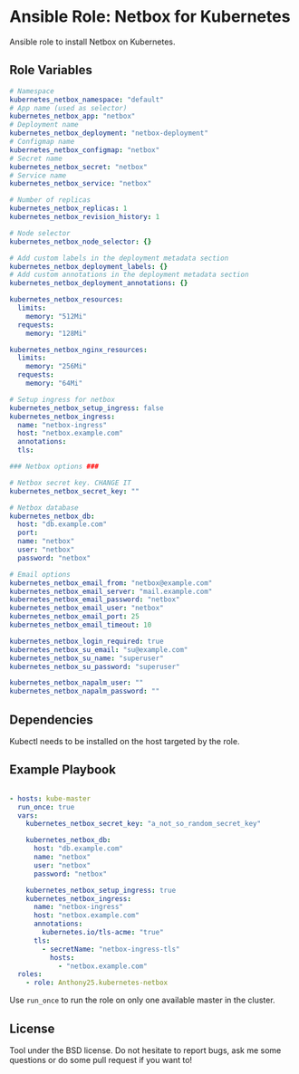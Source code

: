 Ansible Role: Netbox for Kubernetes
===================================

Ansible role to install Netbox on Kubernetes.

Role Variables
--------------

```yaml
# Namespace
kubernetes_netbox_namespace: "default"
# App name (used as selector)
kubernetes_netbox_app: "netbox"
# Deployment name
kubernetes_netbox_deployment: "netbox-deployment"
# Configmap name
kubernetes_netbox_configmap: "netbox"
# Secret name
kubernetes_netbox_secret: "netbox"
# Service name
kubernetes_netbox_service: "netbox"

# Number of replicas
kubernetes_netbox_replicas: 1
kubernetes_netbox_revision_history: 1

# Node selector
kubernetes_netbox_node_selector: {}

# Add custom labels in the deployment metadata section
kubernetes_netbox_deployment_labels: {}
# Add custom annotations in the deployment metadata section
kubernetes_netbox_deployment_annotations: {}

kubernetes_netbox_resources:
  limits:
    memory: "512Mi"
  requests:
    memory: "128Mi"

kubernetes_netbox_nginx_resources:
  limits:
    memory: "256Mi"
  requests:
    memory: "64Mi"

# Setup ingress for netbox
kubernetes_netbox_setup_ingress: false
kubernetes_netbox_ingress:
  name: "netbox-ingress"
  host: "netbox.example.com"
  annotations:
  tls:

### Netbox options ###

# Netbox secret key. CHANGE IT
kubernetes_netbox_secret_key: ""

# Netbox database
kubernetes_netbox_db:
  host: "db.example.com"
  port:
  name: "netbox"
  user: "netbox"
  password: "netbox"

# Email options
kubernetes_netbox_email_from: "netbox@example.com"
kubernetes_netbox_email_server: "mail.example.com"
kubernetes_netbox_email_password: "netbox"
kubernetes_netbox_email_user: "netbox"
kubernetes_netbox_email_port: 25
kubernetes_netbox_email_timeout: 10

kubernetes_netbox_login_required: true
kubernetes_netbox_su_email: "su@example.com"
kubernetes_netbox_su_name: "superuser"
kubernetes_netbox_su_password: "superuser"

kubernetes_netbox_napalm_user: ""
kubernetes_netbox_napalm_password: ""
```

Dependencies
------------

Kubectl needs to be installed on the host targeted by the role.


Example Playbook
----------------

```yaml

- hosts: kube-master
  run_once: true
  vars:
    kubernetes_netbox_secret_key: "a_not_so_random_secret_key"

    kubernetes_netbox_db:
      host: "db.example.com"
      name: "netbox"
      user: "netbox"
      password: "netbox"

    kubernetes_netbox_setup_ingress: true
    kubernetes_netbox_ingress:
      name: "netbox-ingress"
      host: "netbox.example.com"
      annotations:
        kubernetes.io/tls-acme: "true"
      tls:
        - secretName: "netbox-ingress-tls"
          hosts:
            - "netbox.example.com"
  roles:
    - role: Anthony25.kubernetes-netbox
```

Use `run_once` to run the role on only one available master in the cluster.

License
-------

Tool under the BSD license. Do not hesitate to report bugs, ask me some
questions or do some pull request if you want to!
